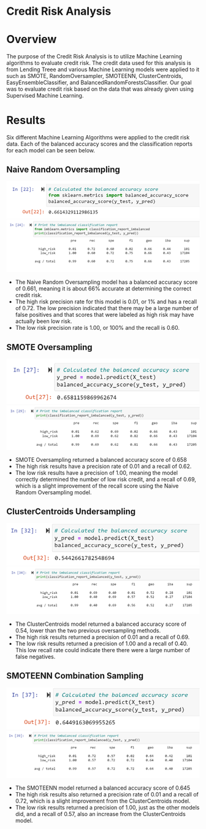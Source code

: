 # Credit Risk Analysis
# Overview
The purpose of the Credit Risk Analysis is to utilize Machine Learning algorithms to evaluate credit risk. The credit data used for this analysis is from Lending Treee and various Machine Learning models were applied to it such as SMOTE, RandomOversampler, SMOTEENN, ClusterCentroids, EasyEnsembleClassifier, and BalancedRandomForestsClassifier. Our goal was to evaluate credit risk based on the data that was already given using Supervised Machine Learning. 

# Results 
Six different Machine Learning Algorithms were applied to the credit risk data. Each of the balanced accuracy scores and the classification reports for each model can be seen below.

## Naive Random Oversampling 
![randomoversampling_balanced](https://github.com/aarce21/Credit_Risk_Analysis/blob/main/images/randomoversampling_balanced.PNG)
![randomoversampling_report](https://github.com/aarce21/Credit_Risk_Analysis/blob/main/images/randomoversampling_report.PNG)

* The Naive Random Oversampling model has a balanced accuracy score of 0.661, meaning it is about 66% accurate at determining the correct credit risk. 
* The high risk precision rate for this model is 0.01, or 1% and has a recall of 0.72. The low precision indicated that there may be a large number of false positives and that scores that were labeled as high risk may have actually been low risk. 
* The low risk precision rate is 1.00, or 100% and the recall is 0.60. 

## SMOTE Oversampling
![smote_balanced](https://github.com/aarce21/Credit_Risk_Analysis/blob/main/images/smote_balanced.PNG)
![smote_report](https://github.com/aarce21/Credit_Risk_Analysis/blob/main/images/smote_report.PNG)

* SMOTE Oversampling returned a balanced accuracy score of 0.658
* The high risk results have a precision rate of 0.01 and a recall of 0.62. 
* The low risk results have a precision of 1.00, meaning the model correctly determined the number of low risk credit, and a recall of 0.69, which is a slight improvement of the recall score using the Naive Random Oversampling model. 

## ClusterCentroids Undersampling 
![cluster_balanced](https://github.com/aarce21/Credit_Risk_Analysis/blob/main/images/cluster_balanced.PNG)
![cluster_report](https://github.com/aarce21/Credit_Risk_Analysis/blob/main/images/cluster_report.PNG)

* The ClusterCentroids model returned a balanced accuracy score of 0.54, lower than the two previous oversampling methods. 
* The high risk results returned a precision of 0.01 and a recall of 0.69.
* The low risk results returned a precision of 1.00 and a recall of 0.40. This low recall rate could indicate there there were a large number of false negatives. 

## SMOTEENN Combination Sampling 
![smoteenn_balanced](https://github.com/aarce21/Credit_Risk_Analysis/blob/main/images/smoteenn_balanced.PNG)
![smoteenn_report](https://github.com/aarce21/Credit_Risk_Analysis/blob/main/images/smoteenn_report.PNG)

* The SMOTEENN model returned a balanced accuracy score of 0.645
* The high risk results also returned a precision rate of 0.01 and a recall of 0.72, which is a slight improvement from the ClusterCentroids model. 
* The low risk results returned a precision of 1.00, just as the other models did, and a recall of 0.57, also an increase from the ClusterCentroids model. 
